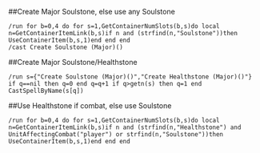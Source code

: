 ##Create Major Soulstone, else use any Soulstone
```
/run for b=0,4 do for s=1,GetContainerNumSlots(b,s)do local n=GetContainerItemLink(b,s)if n and (strfind(n,"Soulstone"))then UseContainerItem(b,s,1)end end end
/cast Create Soulstone (Major)()
```
 

##Create Major Soulstone/Healthstone
```
/run s={"Create Soulstone (Major)()","Create Healthstone (Major)()"} if q==nil then q=0 end q=q+1 if q>getn(s) then q=1 end CastSpellByName(s[q])
```
 

##Use Healthstone if combat, else use Soulstone
```
/run for b=0,4 do for s=1,GetContainerNumSlots(b,s)do local n=GetContainerItemLink(b,s)if n and (strfind(n,"Healthstone") and UnitAffectingCombat("player") or strfind(n,"Soulstone"))then UseContainerItem(b,s,1)end end end
```